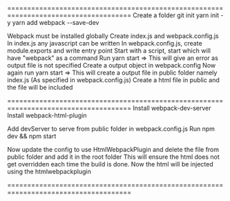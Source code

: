 =====================================================================================
Create a folder
git init
yarn init -y
yarn add webpack --save-dev

Webpack must be installed globally
Create index.js and webpack.config.js
In index.js any javascript can be written
In webpack.config.js, create module.exports and write entry point
Start with a script, start which will have "webpack" as a command
Run yarn start => This will give an error as output file is not specified
Create a output object in webpack.config
Now again run yarn start => This will create a output file in public folder namely index.js (As specified in webpack.config.js)
Create a html file in public and the file will be included

=====================================================================================
Install webpack-dev-server
Install webpack-html-plugin

Add devServer to serve from public folder in webpack.config.js
Run npm dev && npm start

Now update the config to use HtmlWebpackPlugin and delete the file from public folder and add it in the root folder
This will ensure the html does not get overridden each time the build is done.
Now the html will be injected using the htmlwebpackplugin

=====================================================================================